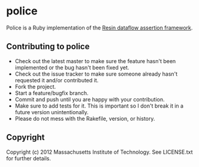 # police

Police is a Ruby implementation of the
[Resin dataflow assertion framework](http://pdos.csail.mit.edu/resin/). 

## Contributing to police
 
* Check out the latest master to make sure the feature hasn't been implemented
or the bug hasn't been fixed yet.
* Check out the issue tracker to make sure someone already hasn't requested it
and/or contributed it.
* Fork the project.
* Start a feature/bugfix branch.
* Commit and push until you are happy with your contribution.
* Make sure to add tests for it. This is important so I don't break it in a
future version unintentionally.
* Please do not mess with the Rakefile, version, or history.

## Copyright

Copyright (c) 2012 Massachusetts Institute of Technology. See LICENSE.txt for
further details.
